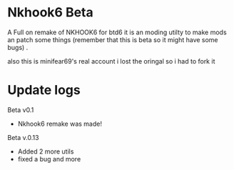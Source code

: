 # Nkhook6 Beta
A Full on remake of NKHOOK6 for btd6 it is an moding utilty to make mods an patch some things (remember that this is beta so it might have some bugs) .

also this is minifear69's real account i lost the oringal so i had to fork it

# Update logs

Beta v0.1

 - Nkhook6 remake was made!

Beta v.0.13
 - Added 2 more utils
 - fixed a bug and more
